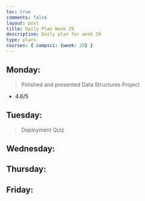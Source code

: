 ```yaml
---
toc: true
comments: false
layout: post
title: Daily Plan Week 29
description: Daily plan for week 29
type: plans
courses: { compsci: {week: 29} }
---
```


## Monday:
> Polished and presented Data Structures Project
- 4.6/5

## Tuesday:
> Deployment Quiz

## Wednesday:
> 

## Thursday:
> 

## Friday:
> 